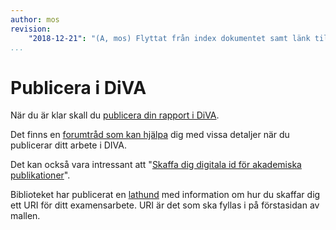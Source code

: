 ```yaml
---
author: mos
revision:
    "2018-12-21": "(A, mos) Flyttat från index dokumentet samt länk till forumet."
...
```

Publicera i DiVA
=======================

När du är klar skall du [publicera din rapport i DiVA](https://www.bth.se/bibliotek/forskning/publicera-i-diva/).

Det finns en [forumtråd som kan hjälpa](t/7171) dig med vissa detaljer när du publicerar ditt arbete i DIVA.

Det kan också vara intressant att "[Skaffa dig digitala id för akademiska publikationer](t/7471)".

Biblioteket har publicerat en [lathund](https://www.bth.se/wp-content/uploads/2019/05/BibDiva_sv4_201905.pdf) med information om hur du skaffar dig ett URI för ditt examensarbete. URI är det som ska fyllas i på förstasidan av mallen.
